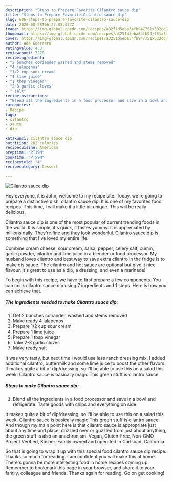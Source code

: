 ```yaml
---
description: "Steps to Prepare Favorite Cilantro sauce dip"
title: "Steps to Prepare Favorite Cilantro sauce dip"
slug: 606-steps-to-prepare-favorite-cilantro-sauce-dip
date: 2020-08-28T06:27:08.077Z
image: https://img-global.cpcdn.com/recipes/a3251d5eba34fb94/751x532cq70/cilantro-sauce-dip-recipe-main-photo.jpg
thumbnail: https://img-global.cpcdn.com/recipes/a3251d5eba34fb94/751x532cq70/cilantro-sauce-dip-recipe-main-photo.jpg
cover: https://img-global.cpcdn.com/recipes/a3251d5eba34fb94/751x532cq70/cilantro-sauce-dip-recipe-main-photo.jpg
author: Ada Guerrero
ratingvalue: 4.3
reviewcount: 7278
recipeingredient:
- "2 bunches coriander washed and stems removed"
- "4 jalapenos"
- "1/2 cup sour cream"
- "1 lime juice"
- "1 tbsp vinegar"
- "2-3 garlic cloves"
- " salt"
recipeinstructions:
- "Blend all the ingredients in a food processor and save in a bowl and refrigerate. Taste goods with chips and everything on side."
categories:
- Recipe
tags:
- cilantro
- sauce
- dip

katakunci: cilantro sauce dip 
nutrition: 202 calories
recipecuisine: American
preptime: "PT19M"
cooktime: "PT59M"
recipeyield: "4"
recipecategory: Dessert

---
```



![Cilantro sauce dip](https://img-global.cpcdn.com/recipes/a3251d5eba34fb94/751x532cq70/cilantro-sauce-dip-recipe-main-photo.jpg)

Hey everyone, it is John, welcome to my recipe site. Today, we're going to prepare a distinctive dish, cilantro sauce dip. It is one of my favorites food recipes. This time, I will make it a little bit unique. This will be really delicious.

Cilantro sauce dip is one of the most popular of current trending foods in the world. It is simple, it's quick, it tastes yummy. It is appreciated by millions daily. They're fine and they look wonderful. Cilantro sauce dip is something that I've loved my entire life.

Combine cream cheese, sour cream, salsa, pepper, celery salt, cumin, garlic powder, cilantro and lime juice in a blender or food processor. My husband loves cilantro and best way to save extra cilantro in the fridge is to make dis sauce. The cilantro and hot sauce are optional but give it nice flavour. It&#39;s great to use as a dip, a dressing, and even a marinade!


To begin with this recipe, we have to first prepare a few components. You can cook cilantro sauce dip using 7 ingredients and 1 steps. Here is how you can achieve that.

<!--inarticleads1-->

##### The ingredients needed to make Cilantro sauce dip:

1. Get 2 bunches coriander, washed and stems removed
1. Make ready 4 jalapenos
1. Prepare 1/2 cup sour cream
1. Prepare 1 lime juice
1. Prepare 1 tbsp vinegar
1. Take 2-3 garlic cloves
1. Make ready  salt


It was very tasty, but next time I would use less ranch dressing mix. I added additional cilantro, buttermilk and some lime juice to boost the other flavors. It makes quite a bit of dip/dressing, so I&#39;ll be able to use this on a salad this week. Cilantro sauce is basically magic This green stuff is cilantro sauce. 

<!--inarticleads2-->

##### Steps to make Cilantro sauce dip:

1. Blend all the ingredients in a food processor and save in a bowl and refrigerate. Taste goods with chips and everything on side.


It makes quite a bit of dip/dressing, so I&#39;ll be able to use this on a salad this week. Cilantro sauce is basically magic This green stuff is cilantro sauce. And though my main point here is that cilantro sauce is appropriate just about any time and place, drizzled over or guzzled from just about anything, the green stuff is also an anachronism. Vegan, Gluten-Free, Non-GMO Project Verified, Kosher. Family owned and operated in Carlsbad, California. 

So that is going to wrap it up with this special food cilantro sauce dip recipe. Thanks so much for reading. I am confident you will make this at home. There's gonna be more interesting food in home recipes coming up. Remember to bookmark this page in your browser, and share it to your family, colleague and friends. Thanks again for reading. Go on get cooking!
